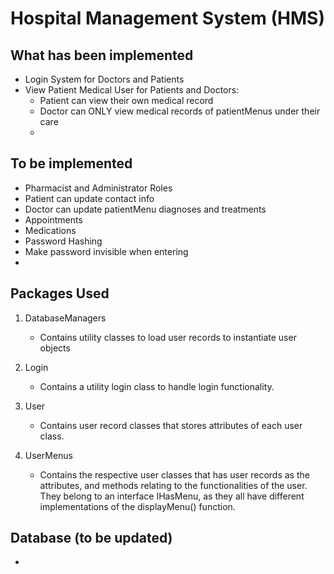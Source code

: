 # Hospital Management System (HMS)

## What has been implemented
* Login System for Doctors and Patients
* View Patient Medical User for Patients and Doctors:
  * Patient can view their own medical record
  * Doctor can ONLY view medical records of patientMenus under their care
  * 

## To be implemented
* Pharmacist and Administrator Roles
* Patient can update contact info
* Doctor can update patientMenu diagnoses and treatments
* Appointments
* Medications
* Password Hashing
* Make password invisible when entering
* 

## Packages Used
1. DatabaseManagers
   * Contains utility classes to load user records to instantiate user objects

2. Login
   * Contains a utility login class to handle login functionality.

3. User
   * Contains user record classes that stores attributes of each user class.

4. UserMenus
   * Contains the respective user classes that has user records as the attributes, and methods relating to the functionalities of the user. They belong to an interface IHasMenu, as they all have different implementations of the displayMenu() function.

## Database (to be updated)
*
